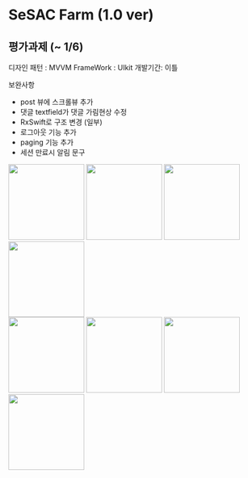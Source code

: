 # SeSAC Farm (1.0 ver)

## 평가과제 (~ 1/6)

디자인 패턴 : MVVM
FrameWork : UIkit
개발기간: 이틀

보완사항

- post 뷰에 스크롤뷰 추가
- 댓글 textfield가 댓글 가림현상 수정
- RxSwift로 구조 변경 (일부)
- 로그아웃 기능 추가
- paging 기능 추가
- 세션 만료시 알림 문구
                                                                                                                                         
<img width="150" src="https://user-images.githubusercontent.com/57205272/148628825-3a0ce88d-7111-497e-95df-63c18f7a64c3.PNG"> <img width="150" src="https://user-images.githubusercontent.com/57205272/148628824-74fe0aae-044b-4cb5-b93c-e22ca4aab627.PNG"> <img width="150" src="https://user-images.githubusercontent.com/57205272/148628826-a7e1337f-1041-4c4d-810d-95c50001c89f.PNG"> <img width="150" src="https://user-images.githubusercontent.com/57205272/148628828-9caf6328-bb46-467e-a34c-ad41b0833d62.PNG"> </br>
<img width="150" src="https://user-images.githubusercontent.com/57205272/148628829-7b70ec1f-66ca-44a9-8ae6-09ad8dee5080.PNG"> <img width="150" src="https://user-images.githubusercontent.com/57205272/148628830-ee4066af-365f-4e63-8242-e8efbce95337.PNG"> <img width="150" src="https://user-images.githubusercontent.com/57205272/148628832-49182202-1899-4102-9506-4a570df4b87e.PNG"> <img width="150" src="https://user-images.githubusercontent.com/57205272/148628833-5876d07e-6574-4add-8be7-93e68a4e7fca.PNG">
                                                                                                                                         
